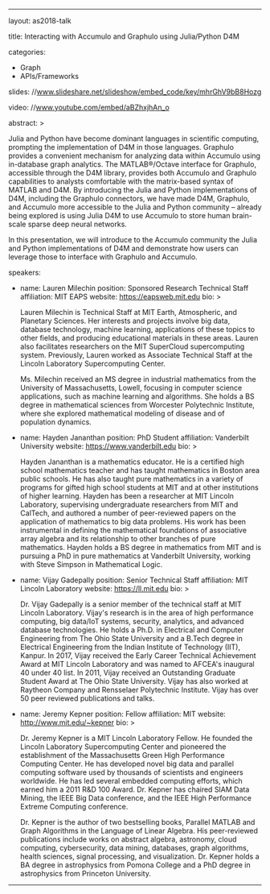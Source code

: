 ---

layout: as2018-talk

title: Interacting with Accumulo and Graphulo using Julia/Python D4M

categories:

- Graph
- APIs/Frameworks

slides: //www.slideshare.net/slideshow/embed_code/key/mhrGhV9bB8Hozg

video: //www.youtube.com/embed/aBZhxjhAn_o

abstract: >

  <p>Julia and Python have become dominant languages in scientific computing, prompting the implementation of D4M in those languages. Graphulo provides a convenient mechanism for analyzing data within Accumulo using in-database graph analytics. The MATLAB®/Octave interface for Graphulo, accessible through the D4M library, provides both Accumulo and Graphulo capabilities to analysts comfortable with the matrix-based syntax of MATLAB and D4M. By introducing the Julia and Python implementations of D4M, including the Graphulo connectors, we have made D4M, Graphulo, and Accumulo more accessible to the Julia and Python community – already being explored is using Julia D4M to use Accumulo to store human brain-scale sparse deep neural networks.</p>
  <p>In this presentation, we will introduce to the Accumulo community the Julia and Python implementations of D4M and demonstrate how users can leverage those to interface with Graphulo and Accumulo.</p>

speakers:

  - name: Lauren Milechin
    position: Sponsored Research Technical Staff
    affiliation: MIT EAPS
    website: https://eapsweb.mit.edu
    bio: >

      <p>Lauren Milechin is Technical Staff at MIT Earth, Atmospheric, and Planetary Sciences. Her interests and projects involve big data, database technology, machine learning, applications of these topics to other fields, and producing educational materials in these areas. Lauren also facilitates researchers on the MIT SuperCloud supercomputing system. Previously, Lauren worked as Associate Technical Staff at the Lincoln Laboratory Supercomputing Center.</p>
      <p>Ms. Milechin received an MS degree in industrial mathematics from the University of Massachusetts, Lowell, focusing in computer science applications, such as machine learning and algorithms. She holds a BS degree in mathematical sciences from Worcester Polytechnic Institute, where she explored mathematical modeling of disease and of population dynamics.</p>

  - name: Hayden Jananthan
    position: PhD Student
    affiliation: Vanderbilt University
    website: https://www.vanderbilt.edu
    bio: >

      <p>Hayden Jananthan is a mathematics educator. He is a certified high school mathematics teacher and has taught mathematics in Boston area public schools. He has also taught pure mathematics in a variety of programs for gifted high school students at MIT and at other institutions of higher learning. Hayden has been a researcher at MIT Lincoln Laboratory, supervising undergraduate researchers from MIT and CalTech, and authored a number of peer-reviewed papers on the application of mathematics to big data problems. His work has been instrumental in defining the mathematical foundations of associative array algebra and its relationship to other branches of pure mathematics. Hayden holds a BS degree in mathematics from MIT and is pursuing a PhD in pure mathematics at Vanderbilt University, working with Steve Simpson in Mathematical Logic.</p>

  - name: Vijay Gadepally
    position: Senior Technical Staff
    affiliation: MIT Lincoln Laboratory
    website: https://ll.mit.edu
    bio: >

      <p>Dr. Vijay Gadepally is a senior member of the technical staff at MIT Lincoln Laboratory. Vijay's research is in the area of high performance computing, big data/IoT systems, security, analytics, and advanced database technologies. He holds a Ph.D. in Electrical and Computer Engineering from The Ohio State University and a B.Tech degree in Electrical Engineering from the Indian Institute of Technology (IIT), Kanpur. In 2017, Vijay received the Early Career Technical Achievement Award at MIT Lincoln Laboratory and was named to AFCEA's inaugural 40 under 40 list. In 2011, Vijay received an Outstanding Graduate Student Award at The Ohio State University. Vijay has also worked at Raytheon Company and Rensselaer Polytechnic Institute. Vijay has over 50 peer reviewed publications and talks.</p>
  
  - name: Jeremy Kepner
    position: Fellow
    affiliation: MIT
    website: http://www.mit.edu/~kepner
    bio: >

      <p>Dr. Jeremy Kepner is a MIT Lincoln Laboratory Fellow. He founded the Lincoln Laboratory Supercomputing Center and pioneered the establishment of the Massachusetts Green High Performance Computing Center.  He has developed novel big data and parallel computing software used by thousands of scientists and engineers worldwide. He has led several embedded computing efforts, which earned him a 2011 R&D 100 Award. Dr. Kepner has chaired SIAM Data Mining, the IEEE Big Data conference, and the IEEE High Performance Extreme Computing conference.</p> <p>Dr. Kepner is the author of two bestselling books, Parallel MATLAB and Graph Algorithms in the Language of Linear Algebra. His peer-reviewed publications include works on abstract algebra, astronomy, cloud computing, cybersecurity, data mining, databases, graph algorithms, health sciences, signal processing, and visualization. Dr. Kepner holds a BA degree in astrophysics from Pomona College and a PhD degree in astrophysics from Princeton University.</p>
---